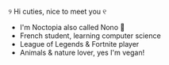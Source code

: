 ୨ Hi cuties, nice to meet you ୧

- I'm Noctopia also called Nono 🌺
- French student, learning computer science
- League of Legends & Fortnite player
- Animals & nature lover, yes I'm vegan!
